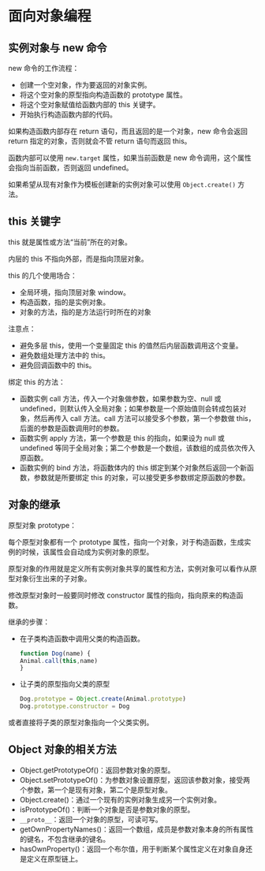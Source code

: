 # 面向对象编程

## 实例对象与 new 命令

new 命令的工作流程：

- 创建一个空对象，作为要返回的对象实例。
- 将这个空对象的原型指向构造函数的 prototype 属性。
- 将这个空对象赋值给函数内部的 this 关键字。
- 开始执行构造函数内部的代码。

如果构造函数内部存在 return 语句，而且返回的是一个对象，new 命令会返回 return 指定的对象，否则就会不管 return 语句而返回 this。

函数内部可以使用 `new.target` 属性，如果当前函数是 new 命令调用，这个属性会指向当前函数，否则返回 undefined。

如果希望从现有对象作为模板创建新的实例对象可以使用 `Object.create()` 方法。

## this 关键字

this 就是属性或方法“当前”所在的对象。

内层的 this 不指向外部，而是指向顶层对象。

this 的几个使用场合：

- 全局环境，指向顶层对象 window。
- 构造函数，指的是实例对象。
- 对象的方法，指的是方法运行时所在的对象

注意点：

- 避免多层 this，使用一个变量固定 this 的值然后内层函数调用这个变量。
- 避免数组处理方法中的 this。
- 避免回调函数中的 this。

绑定 this 的方法：

- 函数实例 call 方法，传入一个对象做参数，如果参数为空、null 或 undefined，则默认传入全局对象；如果参数是一个原始值则会转成包装对象，然后再传入 call 方法。call 方法可以接受多个参数，第一个参数做 this，后面的参数是函数调用时的参数。
- 函数实例 apply 方法，第一个参数是 this 的指向，如果设为 null 或 undefined 等同于全局对象；第二个参数是一个数组，该数组的成员依次传入原函数。
- 函数实例的 bind 方法，将函数体内的 this 绑定到某个对象然后返回一个新函数，参数就是所要绑定 this 的对象，可以接受更多参数绑定原函数的参数。

## 对象的继承

原型对象 prototype：

每个原型对象都有一个 prototype 属性，指向一个对象，对于构造函数，生成实例的时候，该属性会自动成为实例对象的原型。

原型对象的作用就是定义所有实例对象共享的属性和方法，实例对象可以看作从原型对象衍生出来的子对象。

修改原型对象时一般要同时修改 constructor 属性的指向，指向原来的构造函数。

继承的步骤：

- 在子类构造函数中调用父类的构造函数。

    ```javascript
    function Dog(name) {
    Animal.call(this,name)
    }
    ```

- 让子类的原型指向父类的原型

    ```javascript
    Dog.prototype = Object.create(Animal.prototype)
    Dog.prototype.constructor = Dog
    ```

或者直接将子类的原型对象指向一个父类实例。

## Object 对象的相关方法

- Object.getPrototypeOf()：返回参数对象的原型。
- Object.setPrototypeOf()：为参数对象设置原型，返回该参数对象，接受两个参数，第一个是现有对象，第二个是原型对象。
- Object.create()：通过一个现有的实例对象生成另一个实例对象。
- isPrototypeOf()：判断一个对象是否是参数对象的原型。
- `__proto__`：返回一个对象的原型，可读可写。
- getOwnPropertyNames()：返回一个数组，成员是参数对象本身的所有属性的键名，不包含继承的键名。
- hasOwnProperty()：返回一个布尔值，用于判断某个属性定义在对象自身还是定义在原型链上。

